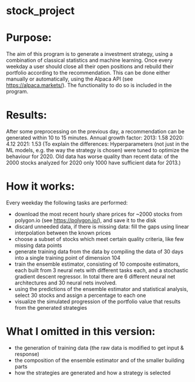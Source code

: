 # stock_project

# Purpose:
The aim of this program is to generate a investment strategy, using a combination of classical statistics and machine learning.
Once every weekday a user should close all their open positions and rebuild their portfolio according to the recommendation. This can be done either manually or automatically, using the Alpaca API (see https://alpaca.markets/). The functionality to do so is included in the program.


# Results:
After some preprocessing on the previous day, a recommendation can be generated within 10 to 15 minutes.
Annual growth factor:
2013: 1.58
2020: 4.12
2021: 1.53
(To explain the differences: Hyperparameters (not just in the ML models, e.g. the way the strategy is chosen) were tuned to optimize the behaviour for 2020. Old data has worse quality than recent data: of the 2000 stocks analyzed for 2020 only 1000 have sufficient data for 2013.)


# How it works:
Every weekday the following tasks are performed:
- download the most recent hourly share prices for ~2000 stocks from polygon.io (see https://polygon.io/), and save it to the disk
- discard unneeded data, if there is missing data: fill the gaps using linear interpolation between the known prices
- choose a subset of stocks which meet certain quality criteria, like few missing data points
- generate training data from the data by compiling the data of 30 days into a single training point of dimension 104
- train the ensemble estimator, consisting of 10 composite estimators, each built from 3 neural nets with different tasks each, and a stochastic gradient descent regressor. In total there are 6 different neural net architectures and 30 neural nets involved.
- using the predictions of the ensemble estimator and statistical analysis, select 30 stocks and assign a percentage to each one
- visualize the simulated progression of the portfolio value that results from the generated strategies


# What I omitted in this version:
- the generation of training data (the raw data is modified to get input & response)
- the composition of the ensemble estimator and of the smaller building parts
- how the strategies are generated and how a strategy is selected
